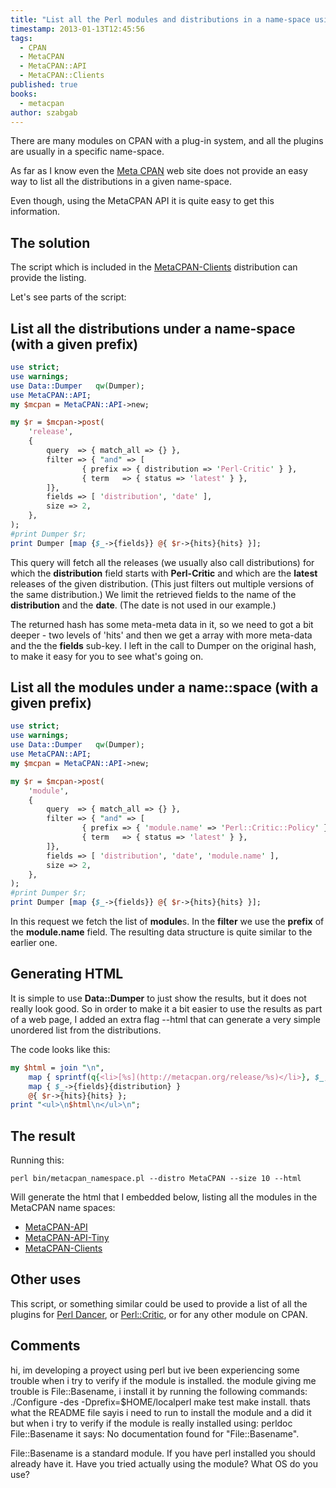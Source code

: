 ```yaml
---
title: "List all the Perl modules and distributions in a name-space using Meta CPAN"
timestamp: 2013-01-13T12:45:56
tags:
  - CPAN
  - MetaCPAN
  - MetaCPAN::API
  - MetaCPAN::Clients
published: true
books:
  - metacpan
author: szabgab
---
```



There are many modules on CPAN with a plug-in system, and all the plugins are usually in a
specific name-space.

As far as I know even the [Meta CPAN](https://metacpan.org/) web site does not provide
an easy way to list all the distributions in a given name-space.

Even though, using the MetaCPAN API it is quite easy to get this information.


## The solution

The script which is included in the
[MetaCPAN-Clients](http://metacpan.org/release/MetaCPAN-Clients) distribution
can provide the listing.

Let's see parts of the script:

## List all the distributions under a name-space (with a given prefix)

```perl
use strict;
use warnings;
use Data::Dumper   qw(Dumper);
use MetaCPAN::API;
my $mcpan = MetaCPAN::API->new;

my $r = $mcpan->post(
    'release',
    {
        query  => { match_all => {} },
        filter => { "and" => [
                { prefix => { distribution => 'Perl-Critic' } },
                { term   => { status => 'latest' } },
        ]},
        fields => [ 'distribution', 'date' ],
        size => 2,
    },
);
#print Dumper $r;
print Dumper [map {$_->{fields}} @{ $r->{hits}{hits} }];
```

This query will fetch all the releases (we usually also call distributions)
for which the **distribution** field starts with **Perl-Critic** and which
are the **latest** releases of the given distribution. (This just filters out
multiple versions of the same distribution.)
We limit the retrieved fields to the name of the **distribution** and the **date**.
(The date is not used in our example.)

The returned hash has some meta-meta data in it, so we need to got a bit deeper - two levels
of 'hits' and then we get a array with more meta-data and the the **fields** sub-key.
I left in the call to Dumper on the original hash, to make it easy for you to see what's going on.


## List all the modules under a name::space (with a given prefix)

```perl
use strict;
use warnings;
use Data::Dumper   qw(Dumper);
use MetaCPAN::API;
my $mcpan = MetaCPAN::API->new;

my $r = $mcpan->post(
    'module',
    {
        query  => { match_all => {} },
        filter => { "and" => [
                { prefix => { 'module.name' => 'Perl::Critic::Policy' } },
                { term   => { status => 'latest' } },
        ]},
        fields => [ 'distribution', 'date', 'module.name' ],
        size => 2,
    },
);
#print Dumper $r;
print Dumper [map {$_->{fields}} @{ $r->{hits}{hits} }];
```

In this request we fetch the list of **module**s.
In the **filter** we use the **prefix** of the <b>module.name</b> field.
The resulting data structure is quite similar to the earlier one.

## Generating HTML

It is simple to use **Data::Dumper** to just show the results, but it does not really look good.
So in order to make it a bit easier to use the results as part of a web page, I added an extra flag --html
that can generate a very simple unordered list from the distributions.

The code looks like this:

```perl
my $html = join "\n",
    map { sprintf(q{<li>[%s](http://metacpan.org/release/%s)</li>}, $_, $_) }
    map { $_->{fields}{distribution} }
    @{ $r->{hits}{hits} };
print "<ul>\n$html\n</ul>\n";
```

## The result

Running this:
```
perl bin/metacpan_namespace.pl --distro MetaCPAN --size 10 --html
```

Will generate the html that I embedded below, listing all the modules in the
MetaCPAN name spaces:

* [MetaCPAN-API](http://metacpan.org/release/MetaCPAN-API)
* [MetaCPAN-API-Tiny](http://metacpan.org/release/MetaCPAN-API-Tiny)
* [MetaCPAN-Clients](http://metacpan.org/release/MetaCPAN-Clients)


## Other uses

This script, or something similar could be used to provide a list of all the
plugins for [Perl Dancer](http://perldancer.org/), or [Perl::Critic](http://www.perlcritic.com/),
or for any other module on CPAN.


## Comments

hi, im developing a proyect using perl but ive been experiencing some trouble when i try to verify if the module is installed. the module giving me trouble is File::Basename, i install it by running the following commands: ./Configure -des -Dprefix=$HOME/localperl
make test
make install.
thats what the README file sayis i need to run to install the module and a did it but when i try to verify if the module is really installed using: perldoc File::Basename it says: No documentation found for "File::Basename".

File::Basename is a standard module. If you have perl installed you should already have it. Have you tried actually using the module? What OS do you use?


